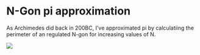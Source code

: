 # N-Gon pi approximation

As Archimedes did back in 200BC, I've approximated pi by calculatiing the perimeter of an regulated N-gon for increasing values of N.

![](https://media.giphy.com/media/fwWeFL3mYAoFdIVatH/giphy.gif)
